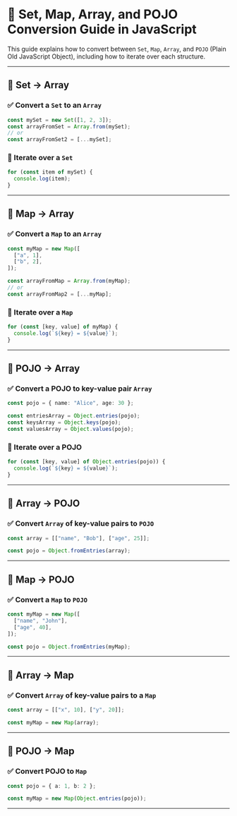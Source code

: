 # 🔄 Set, Map, Array, and POJO Conversion Guide in JavaScript

This guide explains how to convert between `Set`, `Map`, `Array`, and `POJO` (Plain Old JavaScript Object), including how to iterate over each structure.

---

## 📌 Set → Array

### ✅ Convert a `Set` to an `Array`
```ts
const mySet = new Set([1, 2, 3]);
const arrayFromSet = Array.from(mySet);
// or
const arrayFromSet2 = [...mySet];
```

### 🔁 Iterate over a `Set`
```ts
for (const item of mySet) {
  console.log(item);
}
```

---

## 📌 Map → Array

### ✅ Convert a `Map` to an `Array`
```ts
const myMap = new Map([
  ["a", 1],
  ["b", 2],
]);

const arrayFromMap = Array.from(myMap);
// or
const arrayFromMap2 = [...myMap];
```

### 🔁 Iterate over a `Map`
```ts
for (const [key, value] of myMap) {
  console.log(`${key} = ${value}`);
}
```

---

## 📌 POJO → Array

### ✅ Convert a POJO to key-value pair `Array`
```ts
const pojo = { name: "Alice", age: 30 };

const entriesArray = Object.entries(pojo);
const keysArray = Object.keys(pojo);
const valuesArray = Object.values(pojo);
```

### 🔁 Iterate over a POJO
```ts
for (const [key, value] of Object.entries(pojo)) {
  console.log(`${key} = ${value}`);
}
```

---

## 📌 Array → POJO

### ✅ Convert `Array` of key-value pairs to `POJO`
```ts
const array = [["name", "Bob"], ["age", 25]];

const pojo = Object.fromEntries(array);
```

---

## 📌 Map → POJO

### ✅ Convert a `Map` to `POJO`
```ts
const myMap = new Map([
  ["name", "John"],
  ["age", 40],
]);

const pojo = Object.fromEntries(myMap);
```

---

## 📌 Array → Map

### ✅ Convert `Array` of key-value pairs to a `Map`
```ts
const array = [["x", 10], ["y", 20]];

const myMap = new Map(array);
```

---

## 📌 POJO → Map

### ✅ Convert POJO to `Map`
```ts
const pojo = { a: 1, b: 2 };

const myMap = new Map(Object.entries(pojo));
```

---